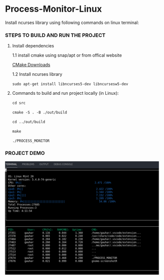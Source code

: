 # Process-Monitor-Linux

Install ncurses library using following commands on linux terminal:

### STEPS TO BUILD AND RUN THE PROJECT

1. Install dependencies

    1.1 install cmake using snap/apt or from offical website

    [CMake Downloads](https://cmake.org/download/)

    1.2 Install ncurses library
    
    `sudo apt-get install libncurses5-dev libncursesw5-dev`

2. Commands to build and run project locally (in Linux):

    `cd src`

    `cmake -S . -B ./out/build`

    `cd ../out/build`
    
    `make`

    `./PROCESS_MONITOR`


### PROJECT DEMO

![Process Monitor Linux](/demo-images/process-monitor.png)

